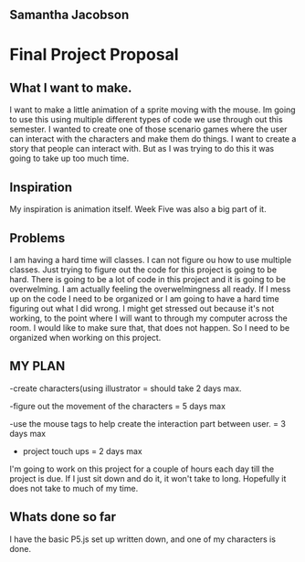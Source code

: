 ## Samantha Jacobson
# Final Project Proposal

## What I want to make.
I want to make a little animation of a sprite moving with the mouse. Im going to use this using multiple different types of code we use through out this semester. I wanted to create one of those scenario games where the user can interact with the characters and make them do things. I want to create a story that people can interact with. But as I was trying to do this it was going to take up too much time.

## Inspiration
My inspiration is animation itself. Week Five was also a big part of it.

## Problems
I am having a hard time will classes. I can not figure ou how to use multiple classes.
Just trying to figure out the code for this project is going to be hard. There is going to be a lot of code in this project and it is going to be overwelming. I am actually feeling the overwelmingness all ready. If I mess up on the code I need to be organized or I am going to have a hard time figuring out what I did wrong. I might get stressed out because it's not working, to the point where I will want to through my computer across the room. I would like to make sure that, that does not happen. So I need to be organized when working on this project.

## MY PLAN

-create characters(using illustrator = should take 2 days max.

-figure out the movement of the characters = 5 days max

-use the mouse tags to help create the interaction part between user. = 3 days max

- project touch ups = 2 days max

I'm going to work on this project for a couple of hours each day till the project is due. If I just sit down and do it, it won't take to long. Hopefully it does not take to much of my time.

## Whats done so far
I have the basic P5.js set up written down, and one of my characters is done.
